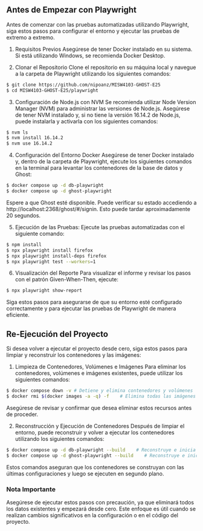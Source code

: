 
## Antes de Empezar con Playwright
Antes de comenzar con las pruebas automatizadas utilizando Playwright, siga estos pasos para configurar el entorno y ejecutar las pruebas de extremo a extremo.
1. Requisitos Previos
Asegúrese de tener Docker instalado en su sistema. Si está utilizando Windows, se recomienda Docker Desktop.

2. Clonar el Repositorio
Clone el repositorio en su máquina local y navegue a la carpeta de Playwright utilizando los siguientes comandos: 
```bash
$ git clone https://github.com/nipoanz/MISW4103-GHOST-E25
$ cd MISW4103-GHOST-E25/playwright
```

3. Configuración de Node.js con NVM
Se recomienda utilizar Node Version Manager (NVM) para administrar las versiones de Node.js. Asegúrese de tener NVM instalado y, si no tiene la versión 16.14.2 de Node.js, puede instalarla y activarla con los siguientes comandos:
```bash
$ nvm ls
$ nvm install 16.14.2
$ nvm use 16.14.2
```
4. Configuración del Entorno Docker
Asegúrese de tener Docker instalado y, dentro de la carpeta de Playwright, ejecute los siguientes comandos en la terminal para levantar los contenedores de la base de datos y Ghost:

```bash
$ docker compose up -d db-playwright
$ docker compose up -d ghost-playwright
```
Espere a que Ghost esté disponible. Puede verificar su estado accediendo a http://localhost:2368/ghost/#/signin. Esto puede tardar aproximadamente 20 segundos.

5. Ejecución de las Pruebas: 
Ejecute las pruebas automatizadas con el siguiente comando:

```bash
$ npm install
$ npx playwright install firefox
$ npx playwright install-deps firefox
$ npx playwright test --workers=1
```

6. Visualización del Reporte
Para visualizar el informe y revisar los pasos con el patrón Given-When-Then, ejecute:

```bash
$ npx playwright show-report
```

Siga estos pasos para asegurarse de que su entorno esté configurado correctamente y para ejecutar las pruebas de Playwright de manera eficiente.

## Re-Ejecución del Proyecto
Si desea volver a ejecutar el proyecto desde cero, siga estos pasos para limpiar y reconstruir los contenedores y las imágenes:

1. Limpieza de Contenedores, Volúmenes e Imágenes
Para eliminar los contenedores, volúmenes e imágenes existentes, puede utilizar los siguientes comandos:

```bash
$ docker compose down -v # Detiene y elimina contenedores y volúmenes
$ docker rmi $(docker images -a -q) -f    # Elimina todas las imágenes de Docker
```
Asegúrese de revisar y confirmar que desea eliminar estos recursos antes de proceder.

2. Reconstrucción y Ejecución de Contenedores
Después de limpiar el entorno, puede reconstruir y volver a ejecutar los contenedores utilizando los siguientes comandos:

```bash
$ docker compose up -d db-playwright --build    # Reconstruye e inicia el contenedor de la base de datos
$ docker compose up -d ghost-playwright --build    # Reconstruye e inicia el contenedor de Ghost
```
Estos comandos aseguran que los contenedores se construyan con las últimas configuraciones y luego se ejecuten en segundo plano.

### Nota Importante
Asegúrese de ejecutar estos pasos con precaución, ya que eliminará todos los datos existentes y empezará desde cero. Este enfoque es útil cuando se realizan cambios significativos en la configuración o en el código del proyecto.